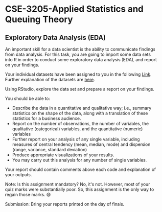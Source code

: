 # CSE-3205-Applied Statistics and Queuing Theory

## Exploratory Data Analysis (EDA)

An important skill for a data scientist is the ability to communicate findings from data analysis. For this task, you are going to import some data sets into R in order to conduct some exploratory data analysis (EDA), and report on your findings.

Your individual datasets have been assigned to you in the following [Link](https://docs.google.com/spreadsheets/d/1GGYD8L8t9foSWI8CMnmXsKc0fvp_L8XVhSrgncIIQH0/edit?usp=sharing). Further explanation of the datasets are [here](https://vincentarelbundock.github.io/Rdatasets/datasets.html).

Using RStudio, explore the data set and prepare a report on your findings.

You should be able to:

- Describe the data in a quantitative and qualitative way; i.e., summary statistics on the shape of the data, along with a translation of these statistics for a business audience.
- Report on the number of observations, the number of variables, the qualitative (categorical) variables, and the quantitative (numeric) variables
- Further report on your analysis of any single variable, including measures of central tendency (mean, median, mode) and dispersion (range, variance, standard deviation)
- Produce appropriate visualizations of your results.
- You may carry out this analysis for any number of single variables.

Your report should contain comments above each code and explanation of your outputs.

Note: Is this assignment mandatory? No, it's not. However, most of your quiz marks were substantially poor. So, this assignment is the only way to regain those marks. 😅

Submission: Bring your reports printed on the day of finals.

